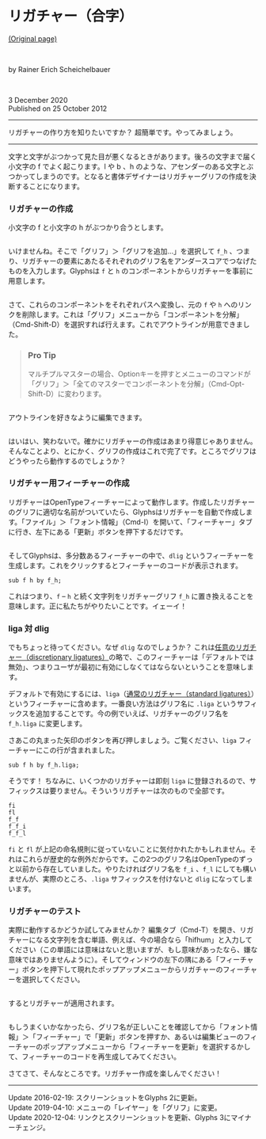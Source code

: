 # リガチャー（合字）

[(Original page)](https://glyphsapp.com/learn/ligatures)  

<br />

by Rainer Erich Scheichelbauer  

<br />

3 December 2020  
Published on 25 October 2012

********

リガチャーの作り方を知りたいですか？ 超簡単です。やってみましょう。

********

文字と文字がぶつかって見た目が悪くなるときがあります。後ろの文字まで届く小文字の f でよく起こります。l や b 、h のような、アセンダーのある文字とぶつかってしまうのです。となると書体デザイナーはリガチャーグリフの作成を決断することになります。

### リガチャーの作成

小文字の f と小文字の h がぶつかり合うとします。  

<img alt="" src="https://glyphsapp.com/media/pages/learn/ligatures/bb452c8657-1605628224/liga-1.png">

いけませんね。そこで「グリフ」＞「グリフを追加...」を選択して `f_h` 、つまり、リガチャーの要素にあたるそれぞれのグリフ名をアンダースコアでつなげたものを入力します。Glyphsは `f` と `h` のコンポーネントからリガチャーを事前に用意します。  

<img alt="" src="https://glyphsapp.com/media/pages/learn/ligatures/69d6031e0e-1605628224/liga-2.png">

さて、これらのコンポーネントをそれぞれパスへ変換し、元の `f` や `h` へのリンクを削除します。これは「グリフ」メニューから「コンポーネントを分解」（Cmd-Shift-D）を選択すれば行えます。これでアウトラインが用意できました。  

> ### Pro Tip
> マルチプルマスターの場合、Optionキーを押すとメニューのコマンドが「グリフ」＞「全てのマスターでコンポーネントを分解」（Cmd-Opt-Shift-D）に変わります。

<img alt="" src="https://glyphsapp.com/media/pages/learn/ligatures/ac1bc0fae4-1605628224/liga-3.png">

アウトラインを好きなように編集できます。  

<img alt="" src="https://glyphsapp.com/media/pages/learn/ligatures/2515f3c07a-1605628224/liga-4.png">

はいはい、笑わないで。確かにリガチャーの作成はあまり得意じゃありません。そんなことより、とにかく、グリフの作成はこれで完了です。ところでグリフはどうやったら動作するのでしょうか？

### リガチャー用フィーチャーの作成

リガチャーはOpenTypeフィーチャーによって動作します。作成したリガチャーのグリフに適切な名前がついていたら、Glyphsはリガチャーを自動で作成します。「ファイル」＞「フォント情報」（Cmd-I）を開いて、「フィーチャー」タブに行き、左下にある「更新」ボタンを押下するだけです。  

<img alt="" src="https://glyphsapp.com/media/pages/learn/ligatures/8def759af7-1607121762/features-updated.png">

そしてGlyphsは、多分数あるフィーチャーの中で、`dlig` というフィーチャーを生成します。これをクリックするとフィーチャーのコードが表示されます。  

```features-code
sub f h by f_h;
```

これはつまり、`f` – `h` と続く文字列をリガチャーグリフ `f_h` に置き換えることを意味します。正に私たちがやりたいことです。イェーイ！

### liga 対 dlig

でもちょっと待ってください。なぜ `dlig` なのでしょうか？ これは[任意のリガチャー（discretionary ligatures）](https://docs.microsoft.com/en-us/typography/opentype/spec/features_ae#dlig)の略で、このフィーチャーは「デフォルトでは無効」、つまりユーザが最初に有効にしなくてはならないということを意味します。  

デフォルトで有効にするには、`liga`（[通常のリガチャー（standard ligatures）](https://docs.microsoft.com/en-us/typography/opentype/spec/features_ko#liga)）というフィーチャーに含めます。一番良い方法はグリフ名に `.liga` というサフィックスを追加することです。今の例でいえば、リガチャーのグリフ名を `f_h.liga` に変更します。  

さあこの丸まった矢印のボタンを再び押しましょう。ご覧ください、`liga` フィーチャーにこの行が含まれました。  

```features-code
sub f h by f_h.liga;
```

そうです！ ちなみに、いくつかのリガチャーは即刻 `liga` に登録されるので、サフィックスは要りません。そういうリガチャーは次のもので全部です。  

```
fi
fl
f_f
f_f_i
f_f_l
```

`fi` と `fl` が上記の命名規則に従っていないことに気付かれたかもしれません。それはこれらが歴史的な例外だからです。この2つのグリフ名はOpenTypeのずっと以前から存在していました。やりたければグリフ名を `f_i` 、`f_l` にしても構いませんが、実際のところ、`.liga` サフィックスを付けないと `dlig` になってしまいます。

### リガチャーのテスト

実際に動作するかどうか試してみませんか？ 編集タブ（Cmd-T）を開き、リガチャーになる文字列を含む単語、例えば、今の場合なら「hifhum」と入力してください（この単語には意味はないと思いますが、もし意味があったなら、嫌な意味ではありませんように）。そしてウィンドウの左下の隅にある「フィーチャー」ボタンを押下して現れたポップアップメニューからリガチャーのフィーチャーを選択してください。  

<img alt="" src="https://glyphsapp.com/media/pages/learn/ligatures/9f6a439b9a-1607121762/features-menu.png">

するとリガチャーが適用されます。  

<img alt="" src="https://glyphsapp.com/media/pages/learn/ligatures/20d112b386-1605628224/liga-7.gif">

もしうまくいかなかったら、グリフ名が正しいことを確認してから「フォント情報」＞「フィーチャー」で「更新」ボタンを押すか、あるいは編集ビューのフィーチャーのポップアップメニューから「フィーチャーを更新」を選択するかして、フィーチャーのコードを再生成してみてください。  

さてさて、そんなところです。リガチャー作成を楽しんでください！  

********

Update 2016-02-19: スクリーンショットをGlyphs 2に更新。  
Update 2019-04-10: メニューの「レイヤー」を「グリフ」に変更。  
Update 2020-12-04: リンクとスクリーンショットを更新、Glyphs 3にマイナーチェンジ。
